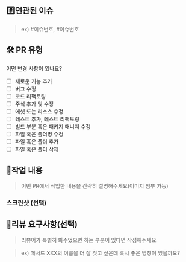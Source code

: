 ##  #️⃣연관된 이슈


> ex) #이슈번호, #이슈번호


## 🛠️ PR 유형

어떤 변경 사항이 있나요?

- [ ] 새로운 기능 추가
- [ ] 버그 수정
- [ ] 코드 리팩토링
- [ ] 주석 추가 및 수정
- [ ] 에셋 또는 리소스 수정
- [ ] 테스트 추가, 테스트 리팩토링
- [ ] 빌드 부분 혹은 패키지 매니저 수정
- [ ] 파일 혹은 폴더명 수정
- [ ] 파일 혹은 폴더 추가
- [ ] 파일 혹은 폴더 삭제

## 📝작업 내용


> 이번 PR에서 작업한 내용을 간략히 설명해주세요(이미지 첨부 가능)


### 스크린샷 (선택)


## 💬리뷰 요구사항(선택)


> 리뷰어가 특별히 봐주었으면 하는 부분이 있다면 작성해주세요

>

> ex) 메서드 XXX의 이름을 더 잘 짓고 싶은데 혹시 좋은 명칭이 있을까요?

